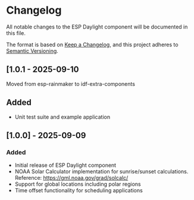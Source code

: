 # Changelog

All notable changes to the ESP Daylight component will be documented in this file.

The format is based on [Keep a Changelog](https://keepachangelog.com/en/1.0.0/),
and this project adheres to [Semantic Versioning](https://semver.org/spec/v2.0.0.html).

## [1.0.1 - 2025-09-10

Moved from esp-rainmaker to idf-extra-components

## Added
- Unit test suite and example application

## [1.0.0] - 2025-09-09

### Added
- Initial release of ESP Daylight component
- NOAA Solar Calculator implementation for sunrise/sunset calculations.
  Reference: https://gml.noaa.gov/grad/solcalc/
- Support for global locations including polar regions
- Time offset functionality for scheduling applications
